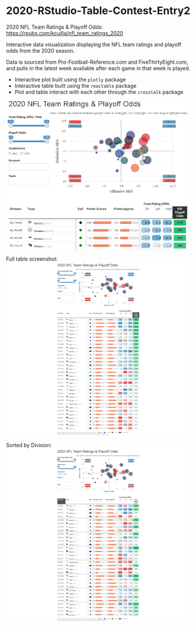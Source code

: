 # 2020-RStudio-Table-Contest-Entry2

2020 NFL Team Ratings & Playoff Odds:  https://rpubs.com/kcuilla/nfl_team_ratings_2020

Interactive data visualization displaying the NFL team ratings and playoff odds from the 2020 season. 

Data is sourced from Pro-Football-Reference.com and FiveThirtyEight.com, and pulls in the latest week available after each game in that week is played.

- Interactive plot built using the `plotly` package 
- Interactive table built using the `reactable` package
- Plot and table interact with each other through the `crosstalk` package


![](interactivetabledemo.gif)


Full table screenshot:
![](FullTable.png)


Sorted by Division:
![](SortedByDivision.png)
